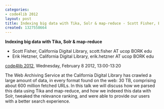 ```yaml
---
categories:
- code4lib 2012
layout: post
title: Indexing big data with Tika, Solr & map-reduce - Scott Fisher, Erik Hetzner
created: 1327558664
---
```

<strong>Indexing big data with Tika, Solr & map-reduce</strong>
<ul>
<li>Scott Fisher, California Digital Library, scott.fisher AT ucop BORK edu</li>
<li>Erik Hetzner, California Digital Library, erik.hetzner AT ucop BORK edu</li>
</ul>
<p><a href="/conference/2012">code4lib 2012</a>, Wednesday, February 8 2012, 13:00-13:20</p>
<p>
The Web Archiving Service at the California Digital Library has crawled a large amount of data, in every format found on the web: 30 TB, comprising about 600 million fetched URLs. In this talk we will discuss how we parsed this data using Tika and map-reduce, and how we indexed this data with Solr, tweaked the relevance ranking, and were able to provide our users with a better search experience.
</p>
